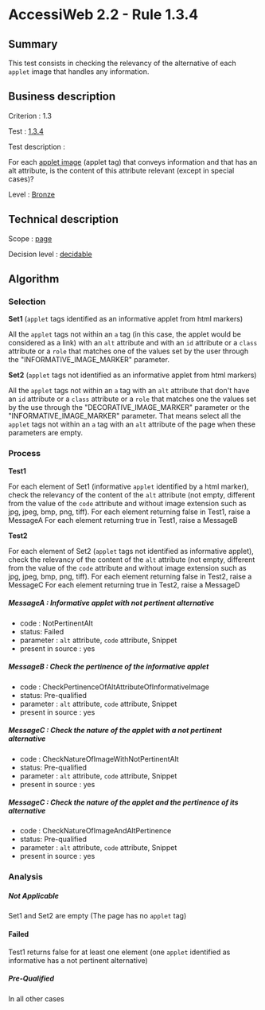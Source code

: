 # AccessiWeb 2.2 - Rule 1.3.4

## Summary

This test consists in checking the relevancy of the alternative of each `applet` image that handles any information.

## Business description

Criterion : 1.3

Test : [1.3.4](http://www.accessiweb.org/index.php/accessiweb-22-english-version.html#test-1-3-4)

Test description :

For each [applet image](http://www.accessiweb.org/index.php/glossary-76.html#mImgApplet)  (applet tag) that conveys information and that has an alt attribute, is the content of this attribute relevant (except in special cases)?

Level : [Bronze](/en/category/rules-design/accessiweb-11/level/bronze)

## Technical description

Scope : [page](/en/category/rules-design/accessiweb-11/scope/page)

Decision level : [decidable](/en/category/rules-design/accessiweb-11/decision-level/decidable)

## Algorithm

### Selection

**Set1** (`applet` tags identified as an informative applet from html markers)

All the `applet` tags not within an `a` tag (in this case, the applet would be considered as a link) with an `alt` attribute and with an `id` attribute or a `class` attribute or a `role` that matches one of the values set by the user through the "INFORMATIVE_IMAGE_MARKER" parameter.

**Set2** (`applet` tags not identified as an informative applet from html markers)

All the `applet` tags not within an `a` tag with an `alt` attribute that don't have an `id` attribute or a `class` attribute or a `role` that matches one the values set by the use through the "DECORATIVE_IMAGE_MARKER" parameter or the "INFORMATIVE_IMAGE_MARKER" parameter. That means select all the `applet` tags not within an `a` tag with an `alt` attribute of the page when these parameters are empty.

### Process

**Test1**

For each element of Set1 (informative `applet` identified by a html marker), check the relevancy of the content of the `alt` attribute (not empty, different from the value of the `code` attribute and without image extension such as jpg, jpeg, bmp, png, tiff).
For each element returning false in Test1, raise a MessageA
For each element returning true in Test1, raise a MessageB

**Test2**

For each element of Set2 (`applet` tags not identified as informative applet), check the relevancy of the content of the `alt` attribute (not empty, different from the value of the `code` attribute and without image extension such as jpg, jpeg, bmp, png, tiff).
For each element returning false in Test2, raise a MessageC
For each element returning true in Test2, raise a MessageD

##### MessageA : Informative applet with not pertinent alternative

-   code : NotPertinentAlt
-   status: Failed
-   parameter : `alt` attribute, `code` attribute, Snippet
-   present in source : yes

##### MessageB : Check the pertinence of the informative applet

-   code : CheckPertinenceOfAltAttributeOfInformativeImage
-   status: Pre-qualified
-   parameter : `alt` attribute, `code` attribute, Snippet
-   present in source : yes

##### MessageC : Check the nature of the applet with a not pertinent alternative

-   code : CheckNatureOfImageWithNotPertinentAlt
-   status: Pre-qualified
-   parameter : `alt` attribute, `code` attribute, Snippet
-   present in source : yes

##### MessageC : Check the nature of the applet and the pertinence of its alternative

-   code : CheckNatureOfImageAndAltPertinence
-   status: Pre-qualified
-   parameter : `alt` attribute, `code` attribute, Snippet
-   present in source : yes

### Analysis

##### Not Applicable

Set1 and Set2 are empty (The page has no `applet` tag)

#### Failed

Test1 returns false for at least one element (one `applet` identified as informative has a not pertinent alternative)

##### Pre-Qualified

In all other cases




